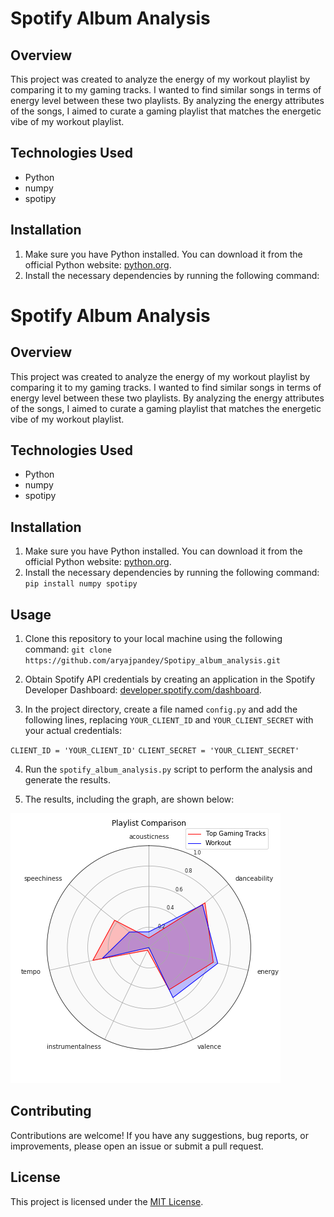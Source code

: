 # Spotify Album Analysis

## Overview
This project was created to analyze the energy of my workout playlist by comparing it to my gaming tracks. I wanted to find similar songs in terms of energy level between these two playlists. By analyzing the energy attributes of the songs, I aimed to curate a gaming playlist that matches the energetic vibe of my workout playlist.

## Technologies Used
- Python
- numpy
- spotipy

## Installation
1. Make sure you have Python installed. You can download it from the official Python website: [python.org](https://www.python.org/downloads/).
2. Install the necessary dependencies by running the following command:

# Spotify Album Analysis

## Overview
This project was created to analyze the energy of my workout playlist by comparing it to my gaming tracks. I wanted to find similar songs in terms of energy level between these two playlists. By analyzing the energy attributes of the songs, I aimed to curate a gaming playlist that matches the energetic vibe of my workout playlist.

## Technologies Used
- Python
- numpy
- spotipy

## Installation
1. Make sure you have Python installed. You can download it from the official Python website: [python.org](https://www.python.org/downloads/).
2. Install the necessary dependencies by running the following command:
`pip install numpy spotipy`
## Usage
1. Clone this repository to your local machine using the following command:
`git clone https://github.com/aryajpandey/Spotipy_album_analysis.git`

2. Obtain Spotify API credentials by creating an application in the Spotify Developer Dashboard: [developer.spotify.com/dashboard](https://developer.spotify.com/dashboard/).
3. In the project directory, create a file named `config.py` and add the following lines, replacing `YOUR_CLIENT_ID` and `YOUR_CLIENT_SECRET` with your actual credentials:

`CLIENT_ID = 'YOUR_CLIENT_ID'`
`CLIENT_SECRET = 'YOUR_CLIENT_SECRET'`

4. Run the `spotify_album_analysis.py` script to perform the analysis and generate the results.

5. The results, including the graph, are shown below:

![Graph](https://github.com/aryajpandey/Spotipy_album_analysis/raw/master/Graph.png)

## Contributing
Contributions are welcome! If you have any suggestions, bug reports, or improvements, please open an issue or submit a pull request.

## License
This project is licensed under the [MIT License](LICENSE).

